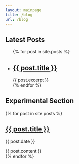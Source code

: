 ```yaml
---
layout: mainpage
title: /blog
url: /blog
---
```

## Latest Posts

<ul>
  {% for post in site.posts %}
    <li>
      <h2><a href="{{ post.url }}">{{ post.title }}</a></h2>
      {{ post.excerpt }}
    </li>
  {% endfor %}
</ul>

## Experimental Section
<div>
  {% for post in site.posts %}
      <h2><a href="{{ post.url }}">{{ post.title }}</a></h2>
      <p><span>{{ post.date }}</span></p>
      <div>
      {{ post.content }}
      </div>
  {% endfor %}
</div>
<!-- <ul>
  {% for post in site.posts %}
    <li>
      <a href="{{ post.url }}">{{ post.title }}</a>
    </li>
  {% endfor %}
</ul> -->

<!-- <hr>
{% for tag in site.tags %}
  <h3>{{ tag[0] }}</h3>
  <ul>
    {% for post in tag[1] %}
      <li><a href="{{ post.url }}">{{ post.title }}</a></li>
    {% endfor %}
  </ul>
{% endfor %} -->